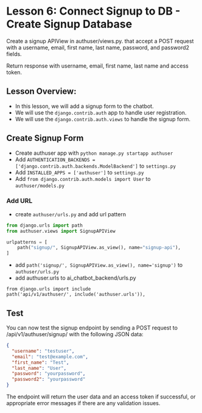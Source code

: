 # Lesson 6: Connect Signup to DB - Create Signup Database

Create a signup APIView in authuser/views.py. that accept a POST request with a username, email, first name, last name, password, and password2 fields.

Return response with username, email, first name, last name and access token.

## Lesson Overview:

- In this lesson, we will add a signup form to the chatbot.
- We will use the `django.contrib.auth` app to handle user registration.
- We will use the `django.contrib.auth.views` to handle the signup form.

## Create Signup Form

- Create authuser app with `python manage.py startapp authuser`
- Add `AUTHENTICATION_BACKENDS = ['django.contrib.auth.backends.ModelBackend']` to `settings.py`
- Add `INSTALLED_APPS = ['authuser']` to `settings.py`
- Add `from django.contrib.auth.models import User` to `authuser/models.py`

### Add URL

- create `authuser/urls.py` and add url pattern

```python
from django.urls import path
from authuser.views import SignupAPIView

urlpatterns = [
    path("signup/", SignupAPIView.as_view(), name="signup-api"),
]
```

- add `path('signup/', SignupAPIView.as_view(), name='signup')` to `authuser/urls.py`
- add authuser.urls to ai_chatbot_backend/urls.py

```
from django.urls import include
path('api/v1/authuser/', include('authuser.urls')),
```

## Test

You can now test the signup endpoint by sending a POST request to /api/v1/authuser/signup/ with the following JSON data:

```json
{
  "username": "testuser",
  "email": "test@example.com",
  "first_name": "Test",
  "last_name": "User",
  "password": "yourpassword",
  "password2": "yourpassword"
}
```

The endpoint will return the user data and an access token if successful, or appropriate error messages if there are any validation issues.
